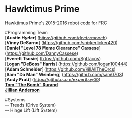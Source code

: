 # Hawktimus Prime 		
Hawktimus Prime's 2015-2016 robot code for FRC
 
#Programming Team		
[**Austin Hyder**] (https://github.com/doctormooch)		
[**Vinny DeSarno**] (https://github.com/snickerlicker420)		
[**Daniel "Level 78 Meme Clearance" Cassese**] (https://github.com/DannyCassese)		
[**Everett Tsosie**] (https://github.com/SgtTacos)		
[**Logan "DeBoss" Harris**] (https://github.com/logan100444)		
[**Adam Schneider**] (https://github.com/KillAllTheOrcs)		
[**Sam "Da Man" Weinberg**] (https://github.com/sam0703)		
[**Andy Pratt**] (https://github.com/expertboy00)		
[**Tom "The Bomb" Durand**](https://github.com/DurandThomas)  
[**Jillian Anderson**](https://github.com/galaxygaleas)
 
#Systems		
 -- Treads (Drive System)		
 -- Hinge Lift (Lift System)
